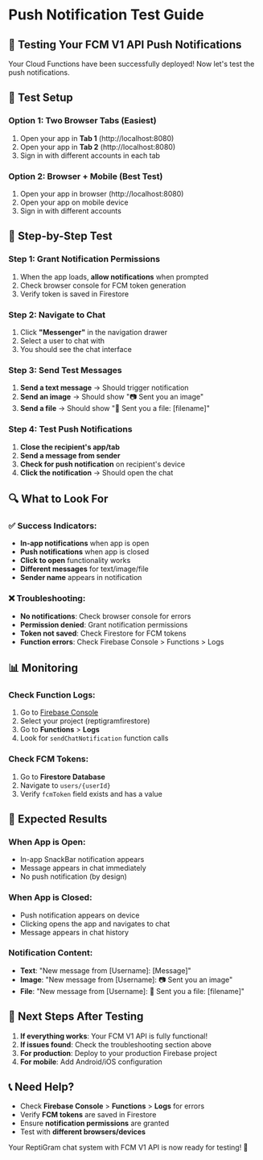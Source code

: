 # Push Notification Test Guide

## 🎯 **Testing Your FCM V1 API Push Notifications**

Your Cloud Functions have been successfully deployed! Now let's test the push notifications.

## 📱 **Test Setup**

### **Option 1: Two Browser Tabs (Easiest)**
1. Open your app in **Tab 1** (http://localhost:8080)
2. Open your app in **Tab 2** (http://localhost:8080)
3. Sign in with different accounts in each tab

### **Option 2: Browser + Mobile (Best Test)**
1. Open your app in browser (http://localhost:8080)
2. Open your app on mobile device
3. Sign in with different accounts

## 🧪 **Step-by-Step Test**

### **Step 1: Grant Notification Permissions**
1. When the app loads, **allow notifications** when prompted
2. Check browser console for FCM token generation
3. Verify token is saved in Firestore

### **Step 2: Navigate to Chat**
1. Click **"Messenger"** in the navigation drawer
2. Select a user to chat with
3. You should see the chat interface

### **Step 3: Send Test Messages**
1. **Send a text message** → Should trigger notification
2. **Send an image** → Should show "📷 Sent you an image"
3. **Send a file** → Should show "📎 Sent you a file: [filename]"

### **Step 4: Test Push Notifications**
1. **Close the recipient's app/tab**
2. **Send a message from sender**
3. **Check for push notification** on recipient's device
4. **Click the notification** → Should open the chat

## 🔍 **What to Look For**

### ✅ **Success Indicators:**
- **In-app notifications** when app is open
- **Push notifications** when app is closed
- **Click to open** functionality works
- **Different messages** for text/image/file
- **Sender name** appears in notification

### ❌ **Troubleshooting:**
- **No notifications**: Check browser console for errors
- **Permission denied**: Grant notification permissions
- **Token not saved**: Check Firestore for FCM tokens
- **Function errors**: Check Firebase Console > Functions > Logs

## 📊 **Monitoring**

### **Check Function Logs:**
1. Go to [Firebase Console](https://console.firebase.google.com)
2. Select your project (reptigramfirestore)
3. Go to **Functions** > **Logs**
4. Look for `sendChatNotification` function calls

### **Check FCM Tokens:**
1. Go to **Firestore Database**
2. Navigate to `users/{userId}`
3. Verify `fcmToken` field exists and has a value

## 🎉 **Expected Results**

### **When App is Open:**
- In-app SnackBar notification appears
- Message appears in chat immediately
- No push notification (by design)

### **When App is Closed:**
- Push notification appears on device
- Clicking opens the app and navigates to chat
- Message appears in chat history

### **Notification Content:**
- **Text**: "New message from [Username]: [Message]"
- **Image**: "New message from [Username]: 📷 Sent you an image"
- **File**: "New message from [Username]: 📎 Sent you a file: [filename]"

## 🚀 **Next Steps After Testing**

1. **If everything works**: Your FCM V1 API is fully functional!
2. **If issues found**: Check the troubleshooting section above
3. **For production**: Deploy to your production Firebase project
4. **For mobile**: Add Android/iOS configuration

## 📞 **Need Help?**

- Check **Firebase Console** > **Functions** > **Logs** for errors
- Verify **FCM tokens** are saved in Firestore
- Ensure **notification permissions** are granted
- Test with **different browsers/devices**

Your ReptiGram chat system with FCM V1 API is now ready for testing! 🎯 